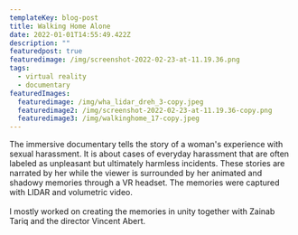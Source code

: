 ```yaml
---
templateKey: blog-post
title: Walking Home Alone
date: 2022-01-01T14:55:49.422Z
description: ""
featuredpost: true
featuredimage: /img/screenshot-2022-02-23-at-11.19.36.png
tags:
  - virtual reality
  - documentary
featuredImages:
  featuredimage: /img/wha_lidar_dreh_3-copy.jpeg
  featuredimage2: /img/screenshot-2022-02-23-at-11.19.36-copy.png
  featuredimage3: /img/walkinghome_17-copy.jpeg
---
```

The immersive documentary tells the story of a woman's experience with sexual harassment. It is about cases of everyday harassment that are often labeled as unpleasant but ultimately harmless incidents. These stories are narrated by her while the viewer is surrounded by her animated and shadowy memories through a VR headset. T﻿he memories were captured with LIDAR and volumetric video.\
\
I﻿ mostly worked on creating the memories in unity together with Zainab Tariq and the director Vincent Abert. 